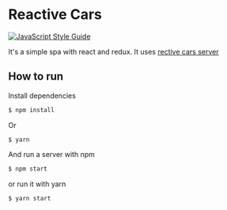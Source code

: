 # Reactive Cars

[![JavaScript Style Guide](https://img.shields.io/badge/code_style-standard-brightgreen.svg)](https://standardjs.com)

It's a simple spa with react and redux.
It uses [rective cars server](https://github.com/KurobaneYan/reactive-cars-server)

## How to run

Install dependencies

```sh
$ npm install
```

Or

```
$ yarn
```

And run a server with npm

```sh
$ npm start
```

or run it with yarn

```sh
$ yarn start
```

